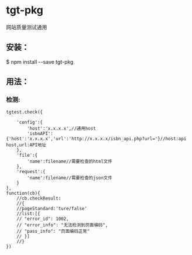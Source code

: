 # tgt-pkg
网站质量测试通用

## 安装：
$ npm install --save tgt-pkg

## 用法：
### 检测:



    tgtest.check({

        'config':{
            'host':'x.x.x.x',//通用host
            'isbnAPI':{'host':'x.x.x.x','url':'http://x.x.x.x/isbn_api.php?url='}//host:api host,url:API地址
        },
        'file':{
            'name':filename//需要检查的html文件
        },
        'request':{
            'name':filename//需要检查的json文件
        }
    },
    function(cb){
        //cb.checkResult:
        //{
        //pageStandard:'ture/false'
        //list:[{
        // "error_id": 1002,
        // "error_info": "无法检测到页面编码",
        // "pass_info": "页面编码正常"
        // }]
        //}
    })




